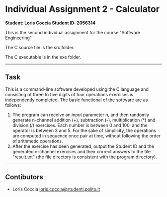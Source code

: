 # Individual Assignment 2 - Calculator

**Student: Loris Coccia**
**Student ID: 2056314**

This is the second individual assignment for the course "Software Engineering"

The C source file is the src folder.

The C executable is in the exe folder.

---

## Task

This is a command-line software developed using the C language and consisting of three to five digits of four operations exercises is independently completed.
The basic functional of the software are as follows:
1)	The program can receive an input parameter n, and then randomly generate n-channel addition (+), subtraction (-), multiplication (*) and division (/) exercises. Each number is between 0 and 100, and the operator is between 3 and 5. For the sake of simplicity, the operations are computed in sequence once pair at time, without following the order of arithmetic operations.
2)	After the exercise has been generated, output the Student ID and the generated n-channel exercises and their correct answers to the file "result.txt" (the file directory is consistent with the program directory).

---

## Contibutors

- Loris Coccia <loris.coccia@studenti.polito.it> 